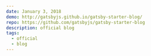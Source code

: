 ```yaml
---
date: January 3, 2018
demo: http://gatsbyjs.github.io/gatsby-starter-blog/
repo: https://github.com/gatsbyjs/gatsby-starter-blog
description: official blog
tags:
  - official
  - blog
---
```

